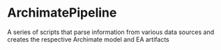 # ArchimatePipeline
A series of scripts that parse information from various data sources and creates the respective Archimate model and EA artifacts
